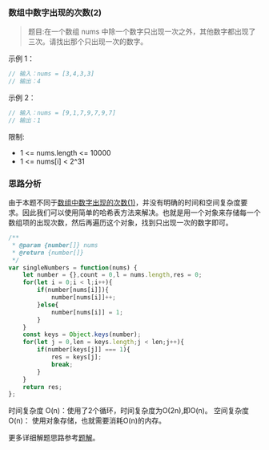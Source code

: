 ### 数组中数字出现的次数(2)

> 题目:在一个数组 nums 中除一个数字只出现一次之外，其他数字都出现了三次。请找出那个只出现一次的数字。

示例 1：

```js
// 输入：nums = [3,4,3,3]
// 输出：4
```

示例 2：

```js
// 输入：nums = [9,1,7,9,7,9,7]
// 输出：1
```

限制:

* 1 <= nums.length <= 10000
* 1 <= nums[i] < 2^31

### 思路分析

由于本题不同于[数组中数字出现的次数(1)](./singleNumbers-1.md)，并没有明确的时间和空间复杂度要求。因此我们可以使用简单的哈希表方法来解决。也就是用一个对象来存储每一个数组项的出现次数，然后再遍历这个对象，找到只出现一次的数字即可。

```js
/**
 * @param {number[]} nums
 * @return {number[]}
 */
var singleNumbers = function(nums) {
    let number = {},count = 0,l = nums.length,res = 0;
    for(let i = 0;i < l;i++){
        if(number[nums[i]]){
            number[nums[i]]++;
        }else{
            number[nums[i]] = 1;
        }
    }
    const keys = Object.keys(number);
    for(let j = 0,len = keys.length;j < len;j++){
        if(number[keys[j]] === 1){
            res = keys[j];
            break;
        }
    }
    return res;
};
```

时间复杂度 O(n)：使用了2个循环，时间复杂度为O(2n),即O(n)。
空间复杂度 O(n)： 使用对象存储，也就需要消耗O(n)的内存。

更多详细解题思路参考[题解](https://leetcode-cn.com/problems/shu-zu-zhong-shu-zi-chu-xian-de-ci-shu-ii-lcof/solution/san-chong-jie-fa-ha-xi-biao-shu-xue-ji-qiao-he-wei/)。

